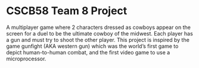 # CSCB58 Team 8 Project

A multiplayer game where 2 characters dressed as cowboys appear on the screen for a duel to be the ultimate cowboy of the midwest. Each player has a gun and must try to shoot the other player. This project is inspired by the game gunfight (AKA western gun) which was the world’s first game to depict human-to-human combat, and the first video game to use a microprocessor. 
